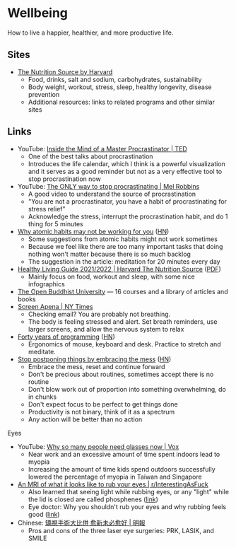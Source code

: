 # Wellbeing

How to live a happier, healthier, and more productive life.

## Sites

- [The Nutrition Source by Harvard](https://www.hsph.harvard.edu/nutritionsource/more/)
  - Food, drinks, salt and sodium, carbohydrates, sustainability
  - Body weight, workout, stress, sleep, healthy longevity, disease prevention
  - Additional resources: links to related programs and other similar sites

## Links

- YouTube:
  [Inside the Mind of a Master Procrastinator | TED](https://youtu.be/arj7oStGLkU)
  - One of the best talks about procrastination
  - Introduces the life calendar, which I think is a powerful visualization and
    it serves as a good reminder but not as a very effective tool to stop
    procrastination now
- YouTube:
  [The ONLY way to stop procrastinating | Mel Robbins](https://youtu.be/4x7MkLDGnu8)
  - A good video to understand the source of procrastination
  - "You are not a procrastinator, you have a habit of procrastinating for
    stress relief"
  - Acknowledge the stress, interrupt the procrastination habit, and do 1 thing
    for 5 minutes
- [Why atomic habits may not be working for you](https://www.krishnabharadwaj.info/why-atomic-habits-may-not-be-working-for-you/)
  ([HN](https://news.ycombinator.com/item?id=34839197))
  - Some suggestions from atomic habits might not work sometimes
  - Because we feel like there are too many important tasks that doing nothing
    won't matter because there is so much backlog
  - The suggestion in the article: meditation for 20 minutes every day
- [Healthy Living Guide 2021/2022 | Harvard The Nutrition Source](https://www.hsph.harvard.edu/nutritionsource/2022/01/06/healthy-living-guide-2021-2022/)
  ([PDF](https://www.hsph.harvard.edu/nutritionsource/wp-content/uploads/sites/30/2022/01/HealthyLivingGuide21-22.pdf))
  - Mainly focus on food, workout and sleep, with some nice infographics
- [The Open Buddhist University](https://buddhistuniversity.net/) — 16 courses
  and a library of articles and books
- [Screen Apena | NY Times](https://www.nytimes.com/2023/08/21/well/live/screen-apnea-breathing.html)
  - Checking email? You are probably not breathing.
  - The body is feeling stressed and alert. Set breath reminders, use larger
    screens, and allow the nervous system to relax
- [Forty years of programming](https://fabiensanglard.net/40/index.html)
  ([HN](https://news.ycombinator.com/item?id=37814748))
  - Ergonomics of mouse, keyboard and desk. Practice to stretch and meditate.
- [Stop postponing things by embracing the mess](https://www.deprocrastination.co/blog/stop-postponing-things-by-embracing-the-mess)
  ([HN](https://news.ycombinator.com/item?id=39451793))
  - Embrace the mess, reset and continue forward
  - Don't be precious about routines, sometimes accept there is no routine
  - Don't blow work out of proportion into something overwhelming, do in chunks
  - Don't expect focus to be perfect to get things done
  - Productivity is not binary, think of it as a spectrum
  - Any action will be better than no action

Eyes

- YouTube:
  [Why so many people need glasses now | Vox](https://www.youtube.com/watch?v=LAkFtka3UFw)
  - Near work and an excessive amount of time spent indoors lead to myopia
  - Increasing the amount of time kids spend outdoors successfully lowered the
    percentage of myopia in Taiwan and Singapore
- [An MRI of what it looks like to rub your eyes | r/InterestingAsFuck](https://www.reddit.com/r/interestingasfuck/comments/qpgurc/an_mri_of_what_it_looks_like_when_you_rub_your/)
  - Also learned that seeing light while rubbing eyes, or any "light" while the
    lid is closed are called phosphenes
    ([link](https://www.reddit.com/r/interestingasfuck/comments/qpgurc/comment/hjtzvlm/))
  - Eye doctor: Why you shouldn't rub your eyes and why rubbing feels good
    ([link](https://www.reddit.com/r/interestingasfuck/comments/qpgurc/comment/hju4j6p/))
- Chinese:
  [矯視手術大比併 愈新未必愈好 | 明報](https://news.mingpao.com/pns/%E5%89%AF%E5%88%8A/article/20230508/s00005/1683481091995)
  - Pros and cons of the three laser eye surgeries: PRK, LASIK, and SMILE
